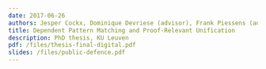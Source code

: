```yaml
---
date: 2017-06-26
authors: Jesper Cockx, Dominique Devriese (advisor), Frank Piessens (advisor)
title: Dependent Pattern Matching and Proof-Relevant Unification
description: PhD thesis, KU Leuven
pdf: /files/thesis-final-digital.pdf
slides: /files/public-defence.pdf
---
```

